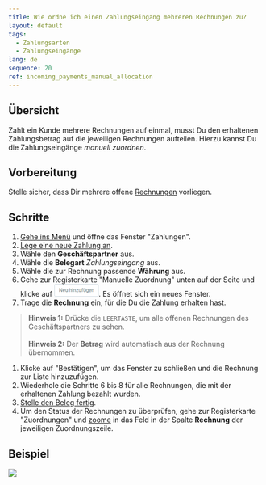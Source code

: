 ```yaml
---
title: Wie ordne ich einen Zahlungseingang mehreren Rechnungen zu?
layout: default
tags:
  - Zahlungsarten
  - Zahlungseingänge
lang: de
sequence: 20
ref: incoming_payments_manual_allocation
---
```


## Übersicht
Zahlt ein Kunde mehrere Rechnungen auf einmal, musst Du den erhaltenen Zahlungsbetrag auf die jeweiligen Rechnungen aufteilen. Hierzu kannst Du die Zahlungseingänge *manuell zuordnen*.

## Vorbereitung
Stelle sicher, dass Dir mehrere offene [Rechnungen](Zu_Auftrag_Rechnung_erstellen) vorliegen.

## Schritte
1. [Gehe ins Menü](Menu) und öffne das Fenster "Zahlungen".
1. [Lege eine neue Zahlung an](Neuer_Datensatz_Fenster_Webui).
1. Wähle den **Geschäftspartner** aus.
1. Wähle die **Belegart** *Zahlungseingang* aus.
1. Wähle die zur Rechnung passende **Währung** aus.
1. Gehe zur Registerkarte "Manuelle Zuordnung" unten auf der Seite und klicke auf ![](assets/Neu_hinzufuegen_Button.png). Es öffnet sich ein neues Fenster.
1. Trage die **Rechnung** ein, für die Du die Zahlung erhalten hast.
 >**Hinweis 1:** Drücke die `LEERTASTE`, um alle offenen Rechnungen des Geschäftspartners zu sehen.<br><br>
 >**Hinweis 2:** Der **Betrag** wird automatisch aus der Rechnung übernommen.

1. Klicke auf "Bestätigen", um das Fenster zu schließen und die Rechnung zur Liste hinzuzufügen.
1. Wiederhole die Schritte 6 bis 8 für alle Rechnungen, die mit der erhaltenen Zahlung bezahlt wurden.
1. [Stelle den Beleg fertig](BelegverarbeitungFertigstellen).
1. Um den Status der Rechnungen zu überprüfen, gehe zur Registerkarte "Zuordnungen" und [zoome](Zoomen_in_Tabellenfeld) in das Feld in der Spalte **Rechnung** der jeweiligen Zuordnungszeile.

## Beispiel
![](assets/Zahlungseingaenge_manuelle_Zuordnung.gif)
